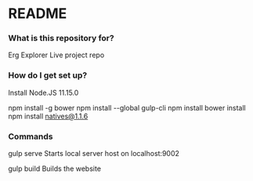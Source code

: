 # README #

### What is this repository for? ###

Erg Explorer Live project repo

### How do I get set up? ###

Install Node.JS 11.15.0

npm install -g bower
npm install --global gulp-cli
npm install
bower install
npm install natives@1.1.6

### Commands ###

gulp serve
Starts local server host on localhost:9002

gulp build
Builds the website